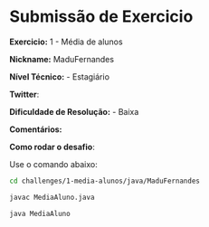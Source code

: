 # Submissão de Exercicio

**Exercicio:** 1 - Média de alunos

**Nickname:** MaduFernandes

**Nível Técnico:** - Estagiário

**Twitter**: 

**Dificuldade de Resolução:** - Baixa

**Comentários:** 

**Como rodar o desafio**: 

Use o comando abaixo: 
```bash
cd challenges/1-media-alunos/java/MaduFernandes

javac MediaAluno.java

java MediaAluno
```